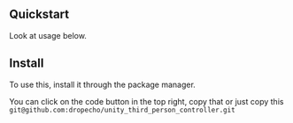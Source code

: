 ## Quickstart

Look at usage below.

## Install
To use this, install it through the package manager.

You can click on the code button in the top right, copy that or just copy this 
```git@github.com:dropecho/unity_third_person_controller.git```